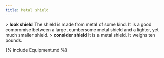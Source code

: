 ```yaml
---
title: Metal shield
---
```


\> **look shield**
The shield is made from metal of some kind. It is a good compromise
between a
large, cumbersome metal shield and a lighter, yet much smaller shield.
\> **consider shield**
It is a metal shield.
It weighs ten pounds.

{% include Equipment.md %}